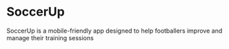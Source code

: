 # SoccerUp
SoccerUp is a mobile-friendly app designed to help footballers improve and manage their training sessions
